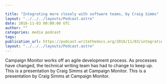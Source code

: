```yaml
---

title: "Integrating more closely with software teams, by Craig Simms"
layout: "../../../layouts/Podcast.astro"
date: 2016-11-03 00:00:00 UTC
author: ""
categories: media podcast
tags:
publication_url: https://podcast.writethedocs.org/2016/11/03/integrating-with-software-teams/
layout: "../../../layouts/Podcast.astro"
---
```


Campaign Monitor works off an agile development process. As processes have changed, the technical writing team has had to change to keep up. This is a presentation by Craig Simms at Campaign Monitor. This is a presentation by Craig Simms at Campaign Monitor.

